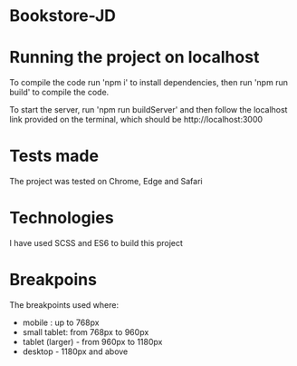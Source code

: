 # Bookstore-JD


# Running the project on localhost
To compile the code run 'npm i' to install dependencies, then run 'npm run build' to compile the code. 

To start the server, run 'npm run buildServer' and then follow the localhost link provided on the terminal, which should be http://localhost:3000

# Tests made

The project was tested on Chrome, Edge and Safari

# Technologies

I have used SCSS and ES6 to build this project

# Breakpoins

The breakpoints used where:
- mobile : up to 768px
- small tablet: from 768px to 960px
- tablet (larger) - from 960px to 1180px
- desktop - 1180px and above